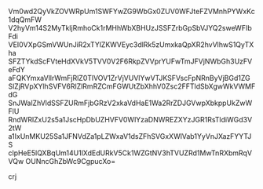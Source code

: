 Vm0wd2QyVkZOVWRpUm1SWFYwZG9WbGx0ZUV0WFJteFZVMnhPYWxKc1dqQmFW
V2hyVm14S2MyTkljRmhoCk1rMHhWbXBHUzJSSFZrbGpSbVJYQ2sweWFIbFdi
VEI0VXpGSmVWUnJiR2xTYlZKWVEyc3dlRk5zUmxkaQpXR2hvVlhwS1QyTXha
SFZTYkdScFVteHdXVkV5TVV0V2F6RkpZVVprYUFwTmJFVjNWbGh3UzFVeFdY
aFQKYmxaVllrWmFjRlZ0TlVOV1ZrVjVUVlYwVTJKSFVscFpNRnByVjBGd1ZG
SlZjRVpXYlhSVFV6RlZlRmRZCmFGWUtZbXhhV0Zsc2FFTldSbXgwWkVWMFdG
SnJWalZhVldSSFZURmFjbGRzV2xkaVdHaE1Wa2RrZDJGVwpXbkppUkZwWFlU
RndWRlZxU2s5a1JscHpDbUZHVFV0WlYzaDNWREZXYzJGR1RsTldiWGd3V2tW
a1IxUnMKU25Sa1JFNVdZa1pLZWxaV1dsZFhSVGxXWlVab1YyVnJXazFYYTJS
clpHeE5lQXBqUm14U1lXdEdURkV5Ck1WZGtNV3hTVUZRd1MwTnRXbmRqVVQw
OUNncGhZbWc9CgpucXo=

crj